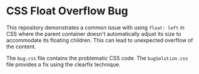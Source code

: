 # CSS Float Overflow Bug

This repository demonstrates a common issue with using `float: left` in CSS where the parent container doesn't automatically adjust its size to accommodate its floating children.  This can lead to unexpected overflow of the content.

The `bug.css` file contains the problematic CSS code.  The `bugSolution.css` file provides a fix using the clearfix technique.